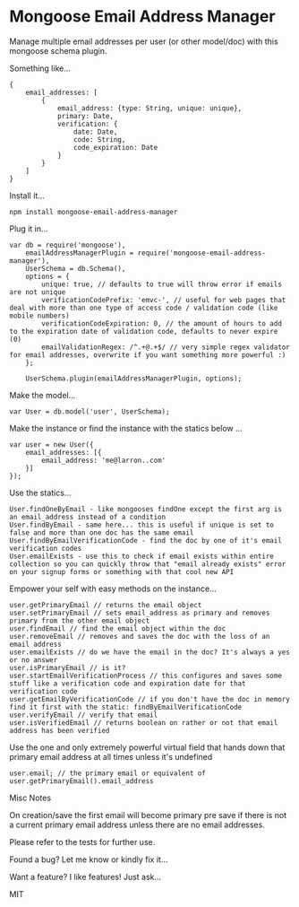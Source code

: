 # Mongoose Email Address Manager #

Manage multiple email addresses per user (or other model/doc) with this mongoose schema plugin.

Something like...

    {
        email_addresses: [
            {
                email_address: {type: String, unique: unique},
                primary: Date,
                verification: {
                    date: Date,
                    code: String,
                    code_expiration: Date
                }
            }
        ]
    }

Install it...

    npm install mongoose-email-address-manager

Plug it in...

    var db = require('mongoose'),
        emailAddressManagerPlugin = require('mongoose-email-address-manager'),
        UserSchema = db.Schema(),
        options = {
            unique: true, // defaults to true will throw error if emails are not unique
            verificationCodePrefix: 'emvc-', // useful for web pages that deal with more than one type of access code / validation code (like mobile numbers)
            verificationCodeExpiration: 0, // the amount of hours to add to the expiration date of validation code, defaults to never expire (0)
            emailValidationRegex: /^.+@.+$/ // very simple regex validator for email addresses, overwrite if you want something more powerful :)
        };

        UserSchema.plugin(emailAddressManagerPlugin, options);

Make the model...

    var User = db.model('user', UserSchema);

Make the instance or find the instance with the statics below ...

    var user = new User({
        email_addresses: [{
            email_address: 'me@larron..com'
        }]
    });

Use the statics...

    User.findOneByEmail - like mongooses findOne except the first arg is an email_address instead of a condition
    User.findByEmail - same here... this is useful if unique is set to false and more than one doc has the same email
    User.findByEmailVerificationCode - find the doc by one of it's email verification codes
    User.emailExists - use this to check if email exists within entire collection so you can quickly throw that "email already exists" error on your signup forms or something with that cool new API

Empower your self with easy methods on the instance...

    user.getPrimaryEmail // returns the email object
    user.setPrimaryEmail // sets email_address as primary and removes primary from the other email object
    user.findEmail // find the email object within the doc
    user.removeEmail // removes and saves the doc with the loss of an email address
    user.emailExists // do we have the email in the doc? It's always a yes or no answer
    user.isPrimaryEmail // is it?
    user.startEmailVerificationProcess // this configures and saves some stuff like a verification code and expiration date for that verification code
    user.getEmailByVerificationCode // if you don't have the doc in memory find it first with the static: findByEmailVerificationCode
    user.verifyEmail // verify that email
    user.isVerifiedEmail // returns boolean on rather or not that email address has been verified

Use the one and only extremely powerful virtual field that hands down that primary email address at all times unless it's undefined

    user.email; // the primary email or equivalent of user.getPrimaryEmail().email_address

Misc Notes

On creation/save the first email will become primary pre save if there is not a current primary email address unless there are no email addresses.

Please refer to the tests for further use.

Found a bug? Let me know or kindly fix it...

Want a feature? I like features! Just ask...

MIT

